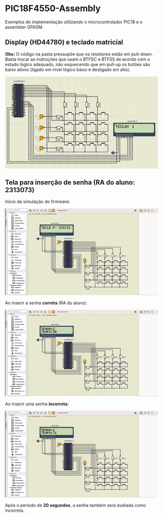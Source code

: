 # PIC18F4550-Assembly
Exemplos de implementação utilizando o microcontrolador PIC18 e o assembler GPASM.

## Display (HD44780) e teclado matricial
**Obs:** O código na pasta pressupõe que os resistores estão em pull-down. Basta trocar
as instruções que usam o BTFSC e BTFSS de acordo com o estado lógico adequado, não esquecendo que
em pull-up os botões são baixo ativos (ligado em nível lógico baixo e desligado em alto).

![Print da simulação.](https://github.com/KaiqueZambrano/PIC18F4550-Assembly/blob/main/display_teclado/sim-display-teclado.png)

## Tela para inserção de senha (RA do aluno: 2313073)
Início da simulação do firmware:

![Gif sim1 exemplo 2](https://github.com/KaiqueZambrano/PIC18F4550-Assembly/blob/main/app-senha/sim1.gif)

Ao inserir a senha **correta** (RA do aluno):

![Gif sim1 exemplo 2](https://github.com/KaiqueZambrano/PIC18F4550-Assembly/blob/main/app-senha/sim2.gif)

Ao inserir uma senha **incorreta**:

![Gif sim1 exemplo 2](https://github.com/KaiqueZambrano/PIC18F4550-Assembly/blob/main/app-senha/sim3.gif)

Após o período de **20 segundos**, a senha também será avaliada como incorreta.
